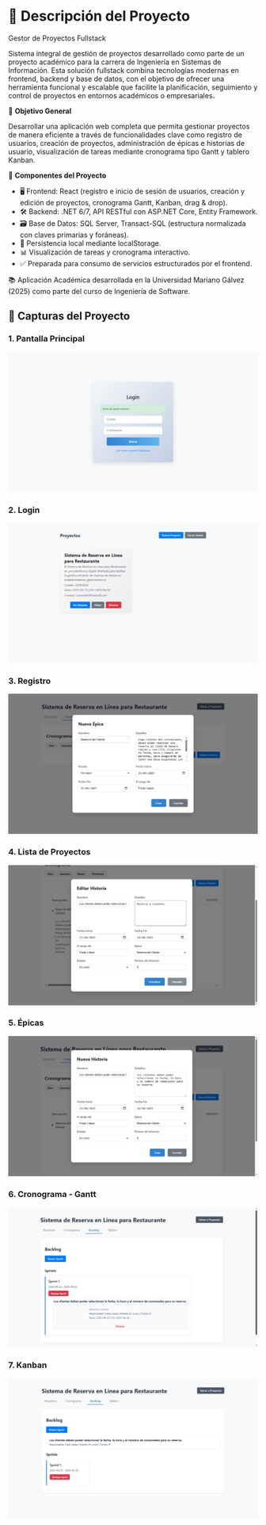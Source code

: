 # 📘 Descripción del Proyecto

Gestor de Proyectos Fullstack

Sistema integral de gestión de proyectos desarrollado como parte de un proyecto académico para la carrera de Ingeniería en Sistemas de Información. Esta solución fullstack combina tecnologías modernas en frontend, backend y base de datos, con el objetivo de ofrecer una herramienta funcional y escalable que facilite la planificación, seguimiento y control de proyectos en entornos académicos o empresariales.

🎯 **Objetivo General**

Desarrollar una aplicación web completa que permita gestionar proyectos de manera eficiente a través de funcionalidades clave como registro de usuarios, creación de proyectos, administración de épicas e historias de usuario, visualización de tareas mediante cronograma tipo Gantt y tablero Kanban.

🔧 **Componentes del Proyecto**

- 🖥️ Frontend: React (registro e inicio de sesión de usuarios, creación y edición de proyectos, cronograma Gantt, Kanban, drag & drop).
- 🛠️ Backend: .NET 6/7, API RESTful con ASP.NET Core, Entity Framework.
- 🗃️ Base de Datos: SQL Server, Transact-SQL (estructura normalizada con claves primarias y foráneas).
- 💾 Persistencia local mediante localStorage.
- 📊 Visualización de tareas y cronograma interactivo.
- ✅ Preparada para consumo de servicios estructurados por el frontend.

📚 Aplicación Académica desarrollada en la Universidad Mariano Gálvez (2025) como parte del curso de Ingeniería de Software.



## 📸 Capturas del Proyecto

### 1. Pantalla Principal
![Pantalla Principal](imagenes/1.jpg)

### 2. Login
![Login](imagenes/2.jpg)

### 3. Registro
![Registro](imagenes/3.jpg)

### 4. Lista de Proyectos
![Proyectos](imagenes/4.jpg)

### 5. Épicas
![Epicas](imagenes/5.jpg)

### 6. Cronograma - Gantt
![Gantt](imagenes/6.jpg)

### 7. Kanban
![Kanban](imagenes/7.jpg)

